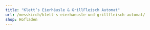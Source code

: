 ```yaml
---
title: "Klett‘s Eierhäusle & GrillFleisch Automat"
url: /messkirch/klett-s-eierhaeusle-und-grillfleisch-automat/
shop: Hofladen
---
```

